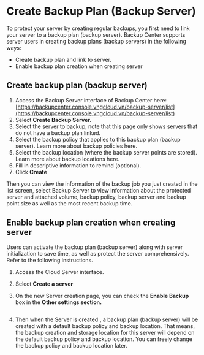 # Create Backup Plan (Backup Server)

To protect your server by creating regular backups, you first need to link your server to a backup plan (backup server). Backup Center supports server users in creating backup plans (backup servers) in the following ways:

* Create backup plan and link to server.
* Enable backup plan creation when creating server

## Create backup plan (backup server) <a href="#tao-backup-plan-backup-server" id="tao-backup-plan-backup-server"></a>

1. Access the Backup Server interface of Backup Center here: [https://backupcenter.console.vngcloud.vn/backup-server/list](https://backupcenter.console.vngcloud.vn/backup-server/list)
2. Select **Create Backup Server.**
3. Select the server to backup, note that this page only shows servers that do not have a backup plan linked.
4. Select the backup policy that applies to this backup plan (backup server). Learn more about backup policies here.
5. Select the backup location (where the backup server points are stored). Learn more about backup locations here.
6. Fill in descriptive information to remind (optional).
7. Click **Create**

Then you can view the information of the backup job you just created in the list screen, select Backup Server to view information about the protected server and attached volume, backup policy, backup server and backup point size as well as the most recent backup time.

## Enable backup plan creation when creating server <a href="#kich-hoat-tao-backup-plan-khi-tao-server" id="kich-hoat-tao-backup-plan-khi-tao-server"></a>

Users can activate the backup plan (backup server) along with server initialization to save time, as well as protect the server comprehensively. Refer to the following instructions.

1. Access the Cloud Server interface.
2. Select **Create a server**
3.  On the new Server creation page, you can check the **Enable Backup** box in the **Other settings section.**



    <figure><img src="https://docs.vngcloud.vn/~gitbook/image?url=https%3A%2F%2F3672463924-files.gitbook.io%2F%7E%2Ffiles%2Fv0%2Fb%2Fgitbook-x-prod.appspot.com%2Fo%2Fspaces%252FB0NrrrdJdpYOYzRkbWp5%252Fuploads%252Fyt9U878fM3Dehu8ZJFQl%252Fimage.png%3Falt%3Dmedia%26token%3D4654d39e-d34f-4f99-8ab7-51039ad388c7&#x26;width=768&#x26;dpr=4&#x26;quality=100&#x26;sign=a51d69a2&#x26;sv=1" alt=""><figcaption></figcaption></figure>
4. Then when the Server is created **,** a backup plan (backup server) will be created with a default backup policy and backup location. That means, the backup creation and storage location for this server will depend on the default backup policy and backup location. You can freely change the backup policy and backup location later.
